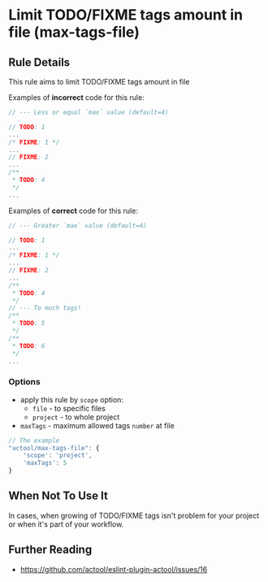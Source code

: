 # Limit TODO/FIXME tags amount in file (max-tags-file)

<!-- Please describe the origin of the rule here. -->


## Rule Details

This rule aims to limit TODO/FIXME tags amount in file

Examples of **incorrect** code for this rule:

```js
// --- Less or equal `max` value (default=4)

// TODO: 1
...
/* FIXME: 1 */
...
// FIXME: 2
...
/**
 * TODO: 4
 */
...
```

Examples of **correct** code for this rule:

```js
// --- Greater `max` value (default=4)

// TODO: 1
...
/* FIXME: 1 */
...
// FIXME: 2
...
/**
 * TODO: 4
 */
// --- To much tags!
/**
 * TODO: 5
 */
/**
 * TODO: 6
 */
...
```

### Options

- apply this rule by `scope` option:
    - `file` - to specific files
    - `project` - to whole project
- `maxTags` - maximum allowed tags `number` at file

```js
// The example
"actool/max-tags-file": {
    'scope': 'project',
    'maxTags': 5
}
```

## When Not To Use It

In cases, when growing of TODO/FIXME tags isn't problem for your project or when it's part of your workflow.

## Further Reading

- https://github.com/actool/eslint-plugin-actool/issues/16

<!-- TODO: add links to TODO/FIXME chaos problem -->
